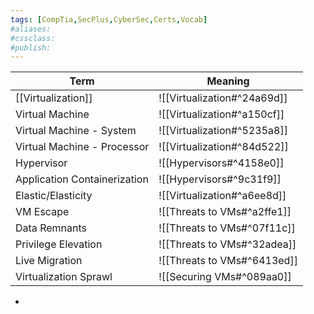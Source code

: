 ```yaml
---
tags: [CompTia,SecPlus,CyberSec,Certs,Vocab]
#aliases:
#cssclass:
#publish:
---
```


| Term                         | Meaning                     |
| ---------------------------- | --------------------------- |
| [[Virtualization]]           | ![[Virtualization#^24a69d]] |
| Virtual Machine              | ![[Virtualization#^a150cf]] |
| Virtual Machine - System     | ![[Virtualization#^5235a8]] |
| Virtual Machine - Processor  | ![[Virtualization#^84d522]] |
| Hypervisor                   | ![[Hypervisors#^4158e0]]    |
| Application Containerization | ![[Hypervisors#^9c31f9]]    |
| Elastic/Elasticity           | ![[Virtualization#^a6ee8d]] |
| VM Escape                    | ![[Threats to VMs#^a2ffe1]] |
| Data Remnants                | ![[Threats to VMs#^07f11c]] |
| Privilege Elevation          | ![[Threats to VMs#^32adea]] |
| Live Migration               | ![[Threats to VMs#^6413ed]] |
| Virtualization Sprawl        | ![[Securing VMs#^089aa0]]   |
-